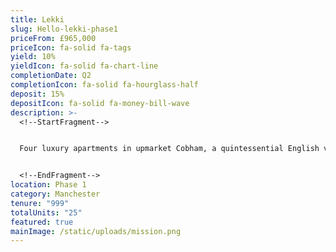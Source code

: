 ```yaml
---
title: Lekki
slug: Hello-lekki-phase1
priceFrom: £965,000
priceIcon: fa-solid fa-tags
yield: 10%
yieldIcon: fa-solid fa-chart-line
completionDate: Q2
completionIcon: fa-solid fa-hourglass-half
deposit: 15%
depositIcon: fa-solid fa-money-bill-wave
description: >-
  <!--StartFragment-->


  Four luxury apartments in upmarket Cobham, a quintessential English village only 38 minutes from London Waterloo.


  <!--EndFragment-->
location: Phase 1
category: Manchester
tenure: "999"
totalUnits: "25"
featured: true
mainImage: /static/uploads/mission.png
---
```

